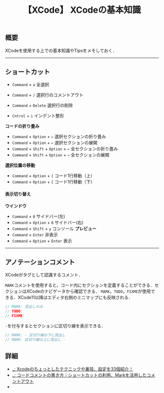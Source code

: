 ﻿---
title: 【XCode】 XCodeの基本知識
tags:
  - XCode
updated_at: ''
id: 3b1f586d-f813-4f8e-aa89-242467580d95
---

## 概要
XCodeを使用する上での基本知識やTipsをメモしておく．

****
## ショートカット

- `Command` + `a` 全選択

- `Command` + `/` 選択行のコメントアウト
- `Command` + `Delete` 選択行の削除

- `Cntrol` + `i` インデント整形


**コードの折り畳み**
- `Command` + `Option` + `←` 選択セクションの折り畳み
- `Command` + `Option` + `←` 選択セクションの展開
- `Command` + `Shift` + `Option` + `←` 全セクションの折り畳み
- `Command` + `Shift` + `Option` + `→` 全セクションの展開

**選択位置の移動**
- `Command` + `Option` + `[` コード1行移動（上）
- `Command` + `Option` + `[` コード1行移動（下）


#### 表示切り替え
**ウインドウ**
- `Command` + `0` サイドバー(左)
- `Command` + `Option` + `0` サイドバー(右) 
- `Command` + `Shift` + `y` コンソール
**プレビュー**
- `Command` + `Enter` 非表示
- `Command` + `Option` + `Enter` 表示


****
## アノテーションコメント
XCodeがタグとして認識するコメント．

`MARK`コメントを使用すると，コード内にセクションを定義することができる．セクションはXCodeのナビゲータから確認できる．
`MARK`，`TODO`，`FIXME`が使用できる．XCode11以降はエディタ右側のミニマップにも反映される．

```swift
// MARK: 見出しのみ
// TODO: 
// FIXME:
```

`-`を付与するとセクションに区切り線を表示できる．
```swift
// MARK: - 区切り線の下に見出し
// MARK: 区切り線の上に見出し -
```


##

## 詳細

- [_: Xcodeのちょっとしたテクニックや裏技、設定を33個紹介！](https://ios-docs.dev/xcode-technic/)
- [_: コードコメントの書き方｜ショートカットの利用、Markを活用したコメントアウト](https://blog.code-candy.com/xcode_comment_improvement/)
- []()

